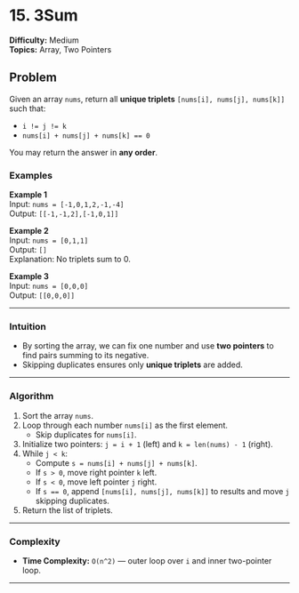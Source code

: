 # 15. 3Sum

**Difficulty:** Medium  
**Topics:** Array, Two Pointers  

## Problem

Given an array `nums`, return all **unique triplets** `[nums[i], nums[j], nums[k]]` such that:  

- `i != j != k`  
- `nums[i] + nums[j] + nums[k] == 0`  

You may return the answer in **any order**.

### Examples

**Example 1**  
Input: `nums = [-1,0,1,2,-1,-4]`  
Output: `[[-1,-1,2],[-1,0,1]]`  

**Example 2**  
Input: `nums = [0,1,1]`  
Output: `[]`  
Explanation: No triplets sum to 0.

**Example 3**  
Input: `nums = [0,0,0]`  
Output: `[[0,0,0]]`  

---

### Intuition  

- By sorting the array, we can fix one number and use **two pointers** to find pairs summing to its negative.  
- Skipping duplicates ensures only **unique triplets** are added.  

---

### Algorithm 
1. Sort the array `nums`.  
2. Loop through each number `nums[i]` as the first element.  
   - Skip duplicates for `nums[i]`.  
3. Initialize two pointers: `j = i + 1` (left) and `k = len(nums) - 1` (right).  
4. While `j < k`:  
   - Compute `s = nums[i] + nums[j] + nums[k]`.  
   - If `s > 0`, move right pointer `k` left.  
   - If `s < 0`, move left pointer `j` right.  
   - If `s == 0`, append `[nums[i], nums[j], nums[k]]` to results and move `j` skipping duplicates.  
5. Return the list of triplets.

---

### Complexity

- **Time Complexity:** `O(n^2)` — outer loop over `i` and inner two-pointer loop.  
---